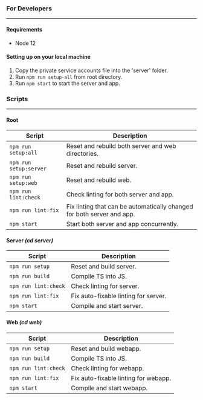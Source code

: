 ### For Developers 
---
#### Requirements

- Node 12

#### Setting up on your local machine

1. Copy the private service accounts file into the 'server' folder.
2. Run `npm run setup-all` from root directory.
3. Run `npm start` to start the server and app.



### Scripts
---
#### Root
| Script                      | Description                                                                 |
| --------------------------- | --------------------------------------------------------------------------- |
| `npm run setup:all`         | Reset and rebuild both server and web directories.                          |
| `npm run setup:server`      | Reset and rebuild server.                                                   |
| `npm run setup:web`         | Reset and rebuild web.                                                      |
| `npm run lint:check`        | Check linting for both server and app.                                      |
| `npm run lint:fix`          | Fix linting that can be automatically changed for both server and app.      |
| `npm start`                 | Start both server and app concurrently.                                     |

#### Server *(cd server)*
| Script                      | Description                                                                 |
| --------------------------- | --------------------------------------------------------------------------- |
| `npm run setup`             | Reset and build server.                                                     |
| `npm run build`             | Compile TS into JS.                                                         |
| `npm run lint:check`        | Check linting for server.                                                   |
| `npm run lint:fix`          | Fix auto-fixable linting for server.                                        |
| `npm start`                 | Compile and start server.                                                   |

#### Web *(cd web)*
| Script                      | Description                                                                 |
| --------------------------- | --------------------------------------------------------------------------- |
| `npm run setup`             | Reset and build webapp.                                                     |
| `npm run build`             | Compile TS into JS.                                                         |
| `npm run lint:check`        | Check linting for webapp.                                                   |
| `npm run lint:fix`          | Fix auto-fixable linting for webapp.                                        |
| `npm start`                 | Compile and start webapp.                                                   |
